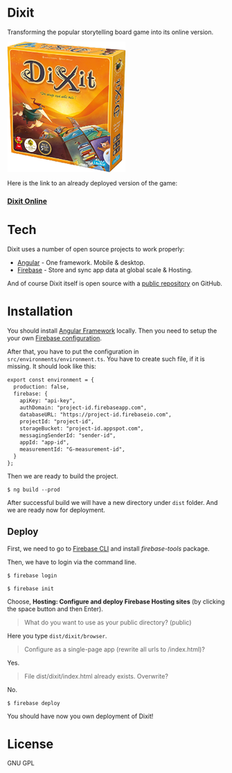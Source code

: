 # Dixit

Transforming the popular storytelling board game into its online version.

![](src/assets/images/dixit-box.png)

Here is the link to an already deployed version of the game:

### [Dixit Online](https://dixit2-766a1.web.app/)

# Tech
Dixit uses a number of open source projects to work properly:

* [Angular] - One framework. Mobile & desktop.
* [Firebase] - Store and sync app data at global scale & Hosting.

And of course Dixit itself is open source with a [public repository][avkrastev] on GitHub.

# Installation

You should install [Angular Framework](https://angular.io/guide/setup-local) locally.
Then you need to setup the your own [Firebase configuration](https://firebase.google.com/docs/web/setup).

After that, you have to put the configuration in `src/environments/environment.ts`. You have to create such file, if it is missing.
It should look like this:

```
export const environment = {
  production: false,
  firebase: {
    apiKey: "api-key",
    authDomain: "project-id.firebaseapp.com",
    databaseURL: "https://project-id.firebaseio.com",
    projectId: "project-id",
    storageBucket: "project-id.appspot.com",
    messagingSenderId: "sender-id",
    appId: "app-id",
    measurementId: "G-measurement-id",
  }
};
```

Then we are ready to build the project.

```
$ ng build --prod
```

After successful build we will have a new directory under `dist` folder. And we are ready now for deployment.

## Deploy

First, we need to go to [Firebase CLI](https://firebase.google.com/docs/cli) and install *firebase-tools* package.

Then, we have to login via the command line.

```
$ firebase login
```
```
$ firebase init
```
Choose, **Hosting: Configure and deploy Firebase Hosting sites** (by clicking the space button and then Enter).
> What do you want to use as your public directory? (public)

Here you type `dist/dixit/browser`.

> Configure as a single-page app (rewrite all urls to /index.html)?

Yes.

> File dist/dixit/index.html already exists. Overwrite?

No.

```
$ firebase deploy
```

You should have now you own deployment of Dixit!

# License

GNU GPL

 [avkrastev]: <https://github.com/avkrastev/dixit>
 [Angular]: <https://angular.io/>
 [Firebase]: <https://firebase.google.com/>
